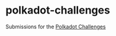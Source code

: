 # polkadot-challenges

Submissions for the [Polkadot Challenges](https://github.com/Polkadot-Network/hello-world-by-polkadot)
